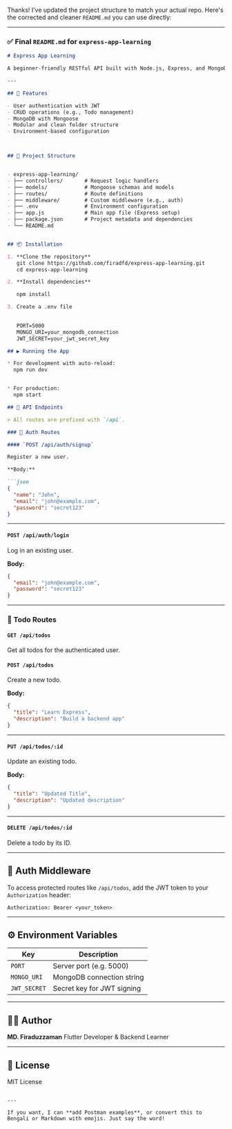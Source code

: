 Thanks! I’ve updated the project structure to match your actual repo. Here's the corrected and cleaner `README.md` you can use directly:

---

### ✅ Final `README.md` for `express-app-learning`

```markdown
# Express App Learning

A beginner-friendly RESTful API built with Node.js, Express, and MongoDB. This project demonstrates how to structure a basic backend application using controllers, routes, middleware, and environment configuration.

---

## 🚀 Features

- User authentication with JWT
- CRUD operations (e.g., Todo management)
- MongoDB with Mongoose
- Modular and clean folder structure
- Environment-based configuration



## 📁 Project Structure


- express-app-learning/
- ├── controllers/       # Request logic handlers
- ├── models/            # Mongoose schemas and models
- ├── routes/            # Route definitions
- ├── middleware/        # Custom middleware (e.g., auth)
- ├── .env               # Environment configuration
- ├── app.js             # Main app file (Express setup)
- ├── package.json       # Project metadata and dependencies
- └── README.md

````

```markdown

## 📦 Installation

1. **Clone the repository**
   git clone https://github.com/firadfd/express-app-learning.git
   cd express-app-learning
````

```markdown
2. **Install dependencies**

   npm install

````
```markdown
3. Create a .env file

   
   PORT=5000
   MONGO_URI=your_mongodb_connection
   JWT_SECRET=your_jwt_secret_key

````

```markdown
## ▶️ Running the App

* For development with auto-reload:
  npm run dev


* For production:
  npm start

````

```markdown
## 📡 API Endpoints

> All routes are prefixed with `/api`.

### 🔐 Auth Routes

#### `POST /api/auth/signup`

Register a new user.

**Body:**

```json
{
  "name": "John",
  "email": "john@example.com",
  "password": "secret123"
}
```

---

#### `POST /api/auth/login`

Log in an existing user.

**Body:**

```json
{
  "email": "john@example.com",
  "password": "secret123"
}
```

---

### 📝 Todo Routes

#### `GET /api/todos`

Get all todos for the authenticated user.

#### `POST /api/todos`

Create a new todo.

**Body:**

```json
{
  "title": "Learn Express",
  "description": "Build a backend app"
}
```

---

#### `PUT /api/todos/:id`

Update an existing todo.

**Body:**

```json
{
  "title": "Updated Title",
  "description": "Updated description"
}
```

---

#### `DELETE /api/todos/:id`

Delete a todo by its ID.

---

## 🔐 Auth Middleware

To access protected routes like `/api/todos`, add the JWT token to your `Authorization` header:

```
Authorization: Bearer <your_token>
```

---

## ⚙️ Environment Variables

| Key          | Description                |
| ------------ | -------------------------- |
| `PORT`       | Server port (e.g. 5000)    |
| `MONGO_URI`  | MongoDB connection string  |
| `JWT_SECRET` | Secret key for JWT signing |

---

## 👨‍💻 Author

**MD. Firaduzzaman**
Flutter Developer & Backend Learner

---

## 📄 License

MIT License

```

---

If you want, I can **add Postman examples**, or convert this to Bengali or Markdown with emojis. Just say the word!
```
